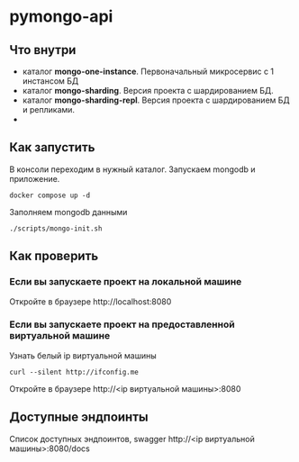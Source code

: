 # pymongo-api

## Что внутри
- каталог **mongo-one-instance**. Первоначальный микросервис с 1 инстансом БД
- каталог **mongo-sharding**. Версия проекта с шардированием БД.
- каталог **mongo-sharding-repl**. Версия проекта с шардированием БД и репликами.
- 


## Как запустить
В консоли переходим в нужный каталог.
Запускаем mongodb и приложение.

```shell
docker compose up -d
```

Заполняем mongodb данными

```shell
./scripts/mongo-init.sh
```

## Как проверить

### Если вы запускаете проект на локальной машине

Откройте в браузере http://localhost:8080

### Если вы запускаете проект на предоставленной виртуальной машине

Узнать белый ip виртуальной машины

```shell
curl --silent http://ifconfig.me
```

Откройте в браузере http://<ip виртуальной машины>:8080

## Доступные эндпоинты

Список доступных эндпоинтов, swagger http://<ip виртуальной машины>:8080/docs